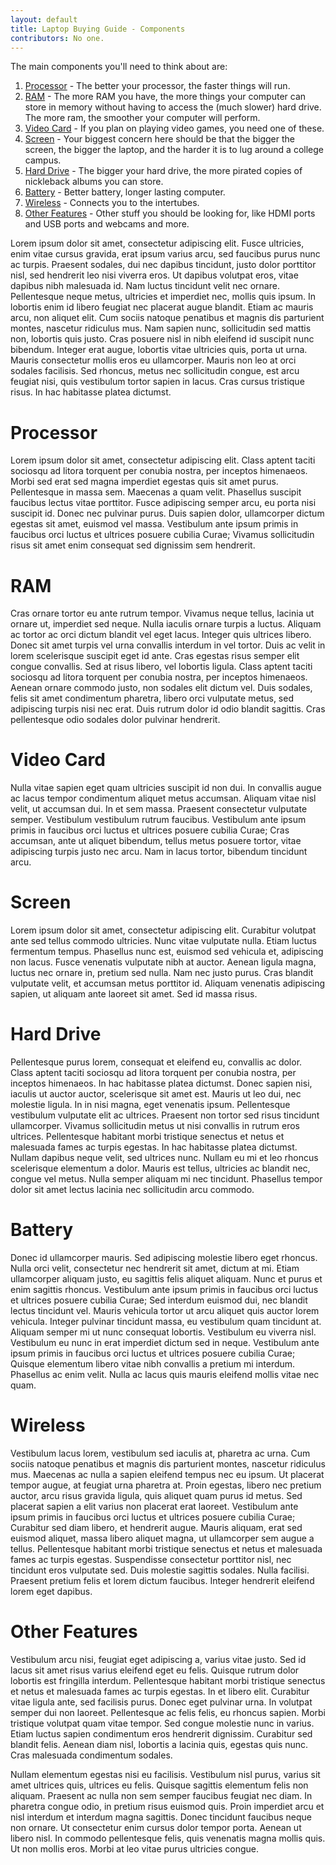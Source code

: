 ```yaml
---
layout: default
title: Laptop Buying Guide - Components
contributors: No one.
---
```

The main components you'll need to think about are:

1. [Processor](#processor) - The better your processor, the faster things will run.
1. [RAM](#ram) - The more RAM you have, the more things your computer can store in memory without having to access the (much slower) hard drive. The more ram, the smoother your computer will perform.
1. [Video Card](#videocard) - If you plan on playing video games, you need one of these.
1. [Screen](#screen) - Your biggest concern here should be that the bigger the screen, the bigger the laptop, and the harder it is to lug around a college campus.
1. [Hard Drive](#hard_drive) - The bigger your hard drive, the more pirated copies of nickleback albums you can store.
1. [Battery](#battery) - Better battery, longer lasting computer.
1. [Wireless](#wireless) - Connects you to the intertubes.
1. [Other Features](#other_features) - Other stuff you should be looking for, like HDMI ports and USB ports and webcams and more.


Lorem ipsum dolor sit amet, consectetur adipiscing elit. Fusce ultricies, enim vitae cursus gravida, erat ipsum varius arcu, sed faucibus purus nunc ac turpis. Praesent sodales, dui nec dapibus tincidunt, justo dolor porttitor nisl, sed hendrerit leo nisi viverra eros. Ut dapibus volutpat eros, vitae dapibus nibh malesuada id. Nam luctus tincidunt velit nec ornare. Pellentesque neque metus, ultricies et imperdiet nec, mollis quis ipsum. In lobortis enim id libero feugiat nec placerat augue blandit. Etiam ac mauris arcu, non aliquet elit. Cum sociis natoque penatibus et magnis dis parturient montes, nascetur ridiculus mus. Nam sapien nunc, sollicitudin sed mattis non, lobortis quis justo. Cras posuere nisl in nibh eleifend id suscipit nunc bibendum. Integer erat augue, lobortis vitae ultricies quis, porta ut urna. Mauris consectetur mollis eros eu ullamcorper. Mauris non leo at orci sodales facilisis. Sed rhoncus, metus nec sollicitudin congue, est arcu feugiat nisi, quis vestibulum tortor sapien in lacus. Cras cursus tristique risus. In hac habitasse platea dictumst. 

# Processor

Lorem ipsum dolor sit amet, consectetur adipiscing elit. Class aptent taciti sociosqu ad litora torquent per conubia nostra, per inceptos himenaeos. Morbi sed erat sed magna imperdiet egestas quis sit amet purus. Pellentesque in massa sem. Maecenas a quam velit. Phasellus suscipit faucibus lectus vitae porttitor. Fusce adipiscing semper arcu, eu porta nisi suscipit id. Donec nec pulvinar purus. Duis sapien dolor, ullamcorper dictum egestas sit amet, euismod vel massa. Vestibulum ante ipsum primis in faucibus orci luctus et ultrices posuere cubilia Curae; Vivamus sollicitudin risus sit amet enim consequat sed dignissim sem hendrerit. 

# RAM

Cras ornare tortor eu ante rutrum tempor. Vivamus neque tellus, lacinia ut ornare ut, imperdiet sed neque. Nulla iaculis ornare turpis a luctus. Aliquam ac tortor ac orci dictum blandit vel eget lacus. Integer quis ultrices libero. Donec sit amet turpis vel urna convallis interdum in vel tortor. Duis ac velit in lorem scelerisque suscipit eget id ante. Cras egestas risus semper elit congue convallis. Sed at risus libero, vel lobortis ligula. Class aptent taciti sociosqu ad litora torquent per conubia nostra, per inceptos himenaeos. Aenean ornare commodo justo, non sodales elit dictum vel. Duis sodales, felis sit amet condimentum pharetra, libero orci vulputate metus, sed adipiscing turpis nisi nec erat. Duis rutrum dolor id odio blandit sagittis. Cras pellentesque odio sodales dolor pulvinar hendrerit. 

# Video Card

Nulla vitae sapien eget quam ultricies suscipit id non dui. In convallis augue ac lacus tempor condimentum aliquet metus accumsan. Aliquam vitae nisl velit, ut accumsan dui. In et sem massa. Praesent consectetur vulputate semper. Vestibulum vestibulum rutrum faucibus. Vestibulum ante ipsum primis in faucibus orci luctus et ultrices posuere cubilia Curae; Cras accumsan, ante ut aliquet bibendum, tellus metus posuere tortor, vitae adipiscing turpis justo nec arcu. Nam in lacus tortor, bibendum tincidunt arcu. 

# Screen

Lorem ipsum dolor sit amet, consectetur adipiscing elit. Curabitur volutpat ante sed tellus commodo ultricies. Nunc vitae vulputate nulla. Etiam luctus fermentum tempus. Phasellus nunc est, euismod sed vehicula et, adipiscing non lacus. Fusce venenatis vulputate nibh at auctor. Aenean ligula magna, luctus nec ornare in, pretium sed nulla. Nam nec justo purus. Cras blandit vulputate velit, et accumsan metus porttitor id. Aliquam venenatis adipiscing sapien, ut aliquam ante laoreet sit amet. Sed id massa risus. 

# Hard Drive

Pellentesque purus lorem, consequat et eleifend eu, convallis ac dolor. Class aptent taciti sociosqu ad litora torquent per conubia nostra, per inceptos himenaeos. In hac habitasse platea dictumst. Donec sapien nisi, iaculis ut auctor auctor, scelerisque sit amet est. Mauris ut leo dui, nec molestie ligula. In in nisi magna, eget venenatis ipsum. Pellentesque vestibulum vulputate elit ac ultrices. Praesent non tortor sed risus tincidunt ullamcorper. Vivamus sollicitudin metus ut nisi convallis in rutrum eros ultrices. Pellentesque habitant morbi tristique senectus et netus et malesuada fames ac turpis egestas. In hac habitasse platea dictumst. Nullam dapibus neque velit, sed ultrices nunc. Nullam eu mi et leo rhoncus scelerisque elementum a dolor. Mauris est tellus, ultricies ac blandit nec, congue vel metus. Nulla semper aliquam mi nec tincidunt. Phasellus tempor dolor sit amet lectus lacinia nec sollicitudin arcu commodo. 

# Battery

Donec id ullamcorper mauris. Sed adipiscing molestie libero eget rhoncus. Nulla orci velit, consectetur nec hendrerit sit amet, dictum at mi. Etiam ullamcorper aliquam justo, eu sagittis felis aliquet aliquam. Nunc et purus et enim sagittis rhoncus. Vestibulum ante ipsum primis in faucibus orci luctus et ultrices posuere cubilia Curae; Sed interdum euismod dui, nec blandit lectus tincidunt vel. Mauris vehicula tortor ut arcu aliquet quis auctor lorem vehicula. Integer pulvinar tincidunt massa, eu vestibulum quam tincidunt at. Aliquam semper mi ut nunc consequat lobortis. Vestibulum eu viverra nisl. Vestibulum eu nunc in erat imperdiet dictum sed in neque. Vestibulum ante ipsum primis in faucibus orci luctus et ultrices posuere cubilia Curae; Quisque elementum libero vitae nibh convallis a pretium mi interdum. Phasellus ac enim velit. Nulla ac lacus quis mauris eleifend mollis vitae nec quam. 

# Wireless

Vestibulum lacus lorem, vestibulum sed iaculis at, pharetra ac urna. Cum sociis natoque penatibus et magnis dis parturient montes, nascetur ridiculus mus. Maecenas ac nulla a sapien eleifend tempus nec eu ipsum. Ut placerat tempor augue, at feugiat urna pharetra at. Proin egestas, libero nec pretium auctor, arcu risus gravida ligula, quis aliquet quam purus id metus. Sed placerat sapien a elit varius non placerat erat laoreet. Vestibulum ante ipsum primis in faucibus orci luctus et ultrices posuere cubilia Curae; Curabitur sed diam libero, et hendrerit augue. Mauris aliquam, erat sed euismod aliquet, massa libero aliquet magna, ut ullamcorper sem augue a tellus. Pellentesque habitant morbi tristique senectus et netus et malesuada fames ac turpis egestas. Suspendisse consectetur porttitor nisl, nec tincidunt eros vulputate sed. Duis molestie sagittis sodales. Nulla facilisi. Praesent pretium felis et lorem dictum faucibus. Integer hendrerit eleifend lorem eget dapibus. 

# Other Features

Vestibulum arcu nisi, feugiat eget adipiscing a, varius vitae justo. Sed id lacus sit amet risus varius eleifend eget eu felis. Quisque rutrum dolor lobortis est fringilla interdum. Pellentesque habitant morbi tristique senectus et netus et malesuada fames ac turpis egestas. In et libero elit. Curabitur vitae ligula ante, sed facilisis purus. Donec eget pulvinar urna. In volutpat semper dui non laoreet. Pellentesque ac felis felis, eu rhoncus sapien. Morbi tristique volutpat quam vitae tempor. Sed congue molestie nunc in varius. Etiam luctus sapien condimentum eros hendrerit dignissim. Curabitur sed blandit felis. Aenean diam nisl, lobortis a lacinia quis, egestas quis nunc. Cras malesuada condimentum sodales.

Nullam elementum egestas nisi eu facilisis. Vestibulum nisl purus, varius sit amet ultrices quis, ultrices eu felis. Quisque sagittis elementum felis non aliquam. Praesent ac nulla non sem semper faucibus feugiat nec diam. In pharetra congue odio, in pretium risus euismod quis. Proin imperdiet arcu et nisl interdum et interdum magna sagittis. Donec tincidunt faucibus neque non ornare. Ut consectetur enim cursus dolor tempor porta. Aenean ut libero nisl. In commodo pellentesque felis, quis venenatis magna mollis quis. Ut non mollis eros. Morbi at leo vitae purus ultricies congue. 
